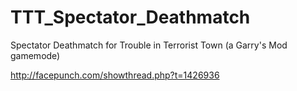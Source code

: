 TTT_Spectator_Deathmatch
========================

Spectator Deathmatch for Trouble in Terrorist Town (a Garry's Mod gamemode)

http://facepunch.com/showthread.php?t=1426936
